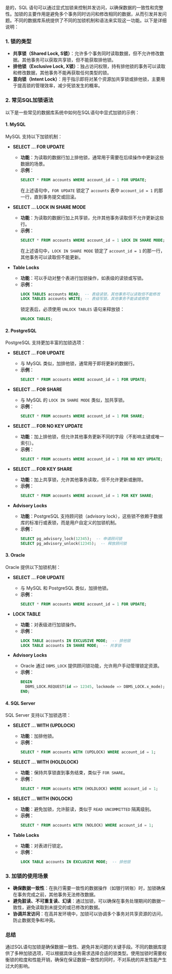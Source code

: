 是的，SQL 语句可以通过显式加锁来控制并发访问，以确保数据的一致性和完整性。加锁的主要作用是避免多个事务同时访问和修改相同的数据，从而引发并发问题。不同的数据库系统提供了不同的加锁机制和语法来实现这一功能。以下是详细说明：

### 1. **锁的类型**
   - **共享锁（Shared Lock, S锁）**：允许多个事务同时读取数据，但不允许修改数据。其他事务可以获取共享锁，但不能获取排他锁。
   - **排他锁（Exclusive Lock, X锁）**：独占访问权限，持有排他锁的事务可以读取和修改数据，其他事务不能再获取任何类型的锁。
   - **意向锁（Intent Lock）**：用于指示即将对某个资源加共享锁或排他锁，主要用于提高锁的管理效率，减少死锁发生的概率。

### 2. **常见SQL加锁语法**
   以下是一些常见的数据库系统中如何在SQL语句中显式加锁的示例：

#### **1. MySQL**
   MySQL 支持以下加锁机制：

   - **SELECT ... FOR UPDATE**
     - **功能**：为读取的数据行加上排他锁，通常用于需要在后续操作中更新这些数据的场景。
     - **示例**：
       ```sql
       SELECT * FROM accounts WHERE account_id = 1 FOR UPDATE;
       ```
       在上述语句中，`FOR UPDATE` 锁定了 `accounts` 表中 `account_id = 1` 的那一行，直到事务提交或回滚。

   - **SELECT ... LOCK IN SHARE MODE**
     - **功能**：为读取的数据行加上共享锁，允许其他事务读取但不允许更新这些行。
     - **示例**：
       ```sql
       SELECT * FROM accounts WHERE account_id = 1 LOCK IN SHARE MODE;
       ```
       在上述语句中，`LOCK IN SHARE MODE` 锁定了 `account_id = 1` 的那一行，其他事务可以读取但不能更新。

   - **Table Locks**
     - **功能**：可以手动对整个表进行加锁操作，如表级的读锁或写锁。
     - **示例**：
       ```sql
       LOCK TABLES accounts READ;  -- 表级读锁，其他事务可以读取但不能修改
       LOCK TABLES accounts WRITE; -- 表级写锁，其他事务不能读或修改
       ```
       锁定表后，必须使用 `UNLOCK TABLES` 语句来释放锁：
       ```sql
       UNLOCK TABLES;
       ```

#### **2. PostgreSQL**
   PostgreSQL 支持更加丰富的加锁选项：

   - **SELECT ... FOR UPDATE**
     - 与 MySQL 类似，加排他锁，通常用于即将更新的数据行。
     - **示例**：
       ```sql
       SELECT * FROM accounts WHERE account_id = 1 FOR UPDATE;
       ```

   - **SELECT ... FOR SHARE**
     - 与 MySQL 的 `LOCK IN SHARE MODE` 类似，加共享锁。
     - **示例**：
       ```sql
       SELECT * FROM accounts WHERE account_id = 1 FOR SHARE;
       ```

   - **SELECT ... FOR NO KEY UPDATE**
     - **功能**：加上排他锁，但允许其他事务更新不同的字段（不影响主键或唯一索引）。
     - **示例**：
       ```sql
       SELECT * FROM accounts WHERE account_id = 1 FOR NO KEY UPDATE;
       ```

   - **SELECT ... FOR KEY SHARE**
     - **功能**：加上共享锁，允许其他事务读取，但不允许更新或删除。
     - **示例**：
       ```sql
       SELECT * FROM accounts WHERE account_id = 1 FOR KEY SHARE;
       ```

   - **Advisory Locks**
     - **功能**：PostgreSQL 支持顾问锁（advisory lock），这些锁不依赖于数据库的标准行或表锁，而是用户自定义的加锁机制。
     - **示例**：
       ```sql
       SELECT pg_advisory_lock(12345);  -- 申请顾问锁
       SELECT pg_advisory_unlock(12345);  -- 释放顾问锁
       ```

#### **3. Oracle**
   Oracle 提供以下加锁机制：

   - **SELECT ... FOR UPDATE**
     - 与 MySQL 和 PostgreSQL 类似，加排他锁。
     - **示例**：
       ```sql
       SELECT * FROM accounts WHERE account_id = 1 FOR UPDATE;
       ```

   - **LOCK TABLE**
     - **功能**：对表级进行加锁操作。
     - **示例**：
       ```sql
       LOCK TABLE accounts IN EXCLUSIVE MODE;  -- 排他锁
       LOCK TABLE accounts IN SHARE MODE;  -- 共享锁
       ```

   - **Advisory Locks**
     - Oracle 通过 `DBMS_LOCK` 提供顾问锁功能，允许用户手动管理锁定资源。
     - **示例**：
       ```sql
       BEGIN
         DBMS_LOCK.REQUEST(id => 12345, lockmode => DBMS_LOCK.x_mode);
       END;
       ```

#### **4. SQL Server**
   SQL Server 支持以下加锁选项：

   - **SELECT ... WITH (UPDLOCK)**
     - **功能**：加排他锁。
     - **示例**：
       ```sql
       SELECT * FROM accounts WITH (UPDLOCK) WHERE account_id = 1;
       ```

   - **SELECT ... WITH (HOLDLOCK)**
     - **功能**：保持共享锁直到事务结束，类似于 `FOR SHARE`。
     - **示例**：
       ```sql
       SELECT * FROM accounts WITH (HOLDLOCK) WHERE account_id = 1;
       ```

   - **SELECT ... WITH (NOLOCK)**
     - **功能**：避免加锁，允许脏读，类似于 `READ UNCOMMITTED` 隔离级别。
     - **示例**：
       ```sql
       SELECT * FROM accounts WITH (NOLOCK) WHERE account_id = 1;
       ```

   - **Table Locks**
     - **功能**：对表进行锁定。
     - **示例**：
       ```sql
       LOCK TABLE accounts IN EXCLUSIVE MODE;  -- 排他锁
       ```

### 3. **加锁的使用场景**
   - **确保数据一致性**：在执行需要一致性的数据操作（如银行转账）时，加锁确保在事务完成之前，其他事务无法修改数据。
   - **避免脏读、不可重复读、幻读**：通过加锁，可以确保在事务处理期间的数据一致性，避免读取到未提交的或已修改的数据。
   - **协调并发访问**：在高并发环境中，加锁可以协调多个事务对共享资源的访问，防止数据竞争和冲突。

### **总结**
通过SQL语句加锁是确保数据一致性、避免并发问题的关键手段。不同的数据库提供了多种加锁选项，可以根据具体业务需求选择合适的锁类型。使用加锁时需要权衡锁的粒度和性能开销，确保在保证数据一致性的同时，不对系统的并发性能产生过大的影响。